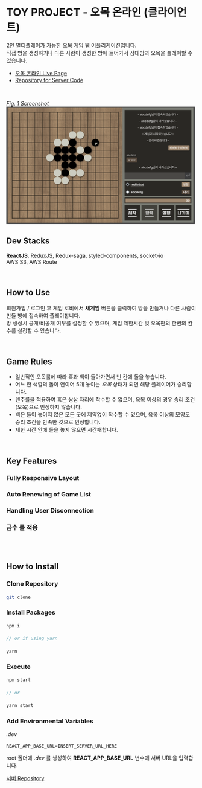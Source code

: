 # TOY PROJECT - 오목 온라인 (클라이언트)

2인 멀티플레이가 가능한 오목 게임 웹 어플리케이션입니다.
<br>
직접 방을 생성하거나 다른 사람이 생성한 방에 들어가서 상대방과 오목을 플레이할 수 있습니다.
<br>

- [오목 온라인 Live Page](http://omok.kinzup.com)
  <br>
- [Repository for Server Code](https://github.com/KINZ-UP/omok_server)

<br>

_Fig. 1 Screenshot_
<br>
<img src="./images/playing01.png" width="500" style="text-align: center">
<br>

## Dev Stacks

**ReactJS**, ReduxJS, Redux-saga, styled-components, socket-io
<br>
AWS S3, AWS Route

<br>

## How to Use

회원가입 / 로그인 후 게임 로비에서 **새게임** 버튼을 클릭하여 방을 만들거나 다른 사람이 만들 방에 접속하여 플레이합니다.
<br>
방 생성시 공개/비공개 여부를 설정할 수 있으며, 게임 제한시간 및 오목판의 한변의 칸수를 설정할 수 있습니다.

<br>

## Game Rules

- 일반적인 오목룰에 따라 흑과 백이 돌아가면서 빈 칸에 돌을 놓습니다.
- 어느 한 색깔의 돌이 연이어 5개 놓이는 _오목_ 상태가 되면 해당 플레이어가 승리합니다.
- 렌주룰을 적용하여 흑은 쌍삼 자리에 착수할 수 없으며, 육목 이상의 경우 승리 조건(오목)으로 인정하지 않습니다.
- 백은 돌이 놓이지 않은 모든 곳에 제약없이 착수할 수 있으며, 육목 이상의 모양도 승리 조건을 만족한 것으로 인정합니다.
- 제한 시간 안에 돌을 놓지 않으면 시간패합니다.

<br>

## Key Features

### Fully Responsive Layout

### Auto Renewing of Game List

### Handling User Disconnection

### 금수 룰 적용

<br><br>

## How to Install

### Clone Repository

```bash
git clone
```

### Install Packages

```js
npm i

// or if using yarn

yarn
```

### Execute

```js
npm start

// or

yarn start
```

### Add Environmental Variables

_.dev_

```
REACT_APP_BASE_URL=INSERT_SERVER_URL_HERE
```

root 폴더에 _.dev_ 를 생성하여 **REACT_APP_BASE_URL** 변수에 서버 URL을 입력합니다.
<br>

[서버 Repository](https://github.com/KINZ-UP/omok_server)
